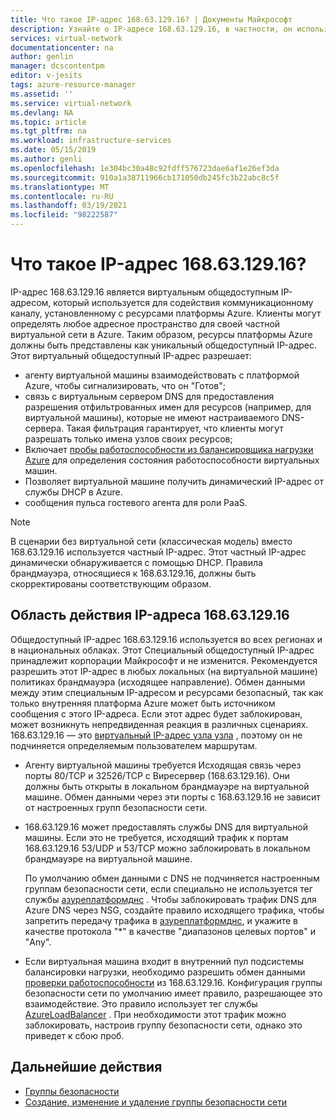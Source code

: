 ```yaml
---
title: Что такое IP-адрес 168.63.129.16? | Документы Майкрософт
description: Узнайте о IP-адресе 168.63.129.16, в частности, он используется для упрощения коммуникационного канала к ресурсам платформы Azure.
services: virtual-network
documentationcenter: na
author: genlin
manager: dcscontentpm
editor: v-jesits
tags: azure-resource-manager
ms.assetid: ''
ms.service: virtual-network
ms.devlang: NA
ms.topic: article
ms.tgt_pltfrm: na
ms.workload: infrastructure-services
ms.date: 05/15/2019
ms.author: genli
ms.openlocfilehash: 1e304bc30a48c92fdff576723dae6af1e26ef3da
ms.sourcegitcommit: 910a1a38711966cb171050db245fc3b22abc8c5f
ms.translationtype: MT
ms.contentlocale: ru-RU
ms.lasthandoff: 03/19/2021
ms.locfileid: "98222587"
---
```

# <a name="what-is-ip-address-1686312916"></a>Что такое IP-адрес 168.63.129.16?

IP-адрес 168.63.129.16 является виртуальным общедоступным IP-адресом, который используется для содействия коммуникационному каналу, установленному с ресурсами платформы Azure. Клиенты могут определять любое адресное пространство для своей частной виртуальной сети в Azure. Таким образом, ресурсы платформы Azure должны быть представлены как уникальный общедоступный IP-адрес. Этот виртуальный общедоступный IP-адрес разрешает:

- агенту виртуальной машины взаимодействовать с платформой Azure, чтобы сигнализировать, что он "Готов";
- связь с виртуальным сервером DNS для предоставления разрешения отфильтрованных имен для ресурсов (например, для виртуальной машины), которые не имеют настраиваемого DNS-сервера. Такая фильтрация гарантирует, что клиенты могут разрешать только имена узлов своих ресурсов;
- Включает [пробы работоспособности из балансировщика нагрузки Azure](../load-balancer/load-balancer-custom-probe-overview.md) для определения состояния работоспособности виртуальных машин.
- Позволяет виртуальной машине получить динамический IP-адрес от службы DHCP в Azure.
- сообщения пульса гостевого агента для роли PaaS.

> [!NOTE]
> В сценарии без виртуальной сети (классическая модель) вместо 168.63.129.16 используется частный IP-адрес. Этот частный IP-адрес динамически обнаруживается с помощью DHCP. Правила брандмауэра, относящиеся к 168.63.129.16, должны быть скорректированы соответствующим образом.

## <a name="scope-of-ip-address-1686312916"></a>Область действия IP-адреса 168.63.129.16

Общедоступный IP-адрес 168.63.129.16 используется во всех регионах и в национальных облаках. Этот Специальный общедоступный IP-адрес принадлежит корпорации Майкрософт и не изменится. Рекомендуется разрешить этот IP-адрес в любых локальных (на виртуальной машине) политиках брандмауэра (исходящее направление). Обмен данными между этим специальным IP-адресом и ресурсами безопасный, так как только внутренняя платформа Azure может быть источником сообщения с этого IP-адреса. Если этот адрес будет заблокирован, может возникнуть непредвиденная реакция в различных сценариях. 168.63.129.16 — это [виртуальный IP-адрес узла узла](./network-security-groups-overview.md#azure-platform-considerations) , поэтому он не подчиняется определяемым пользователем маршрутам.

- Агенту виртуальной машины требуется Исходящая связь через порты 80/TCP и 32526/TCP с Виресервер (168.63.129.16). Они должны быть открыты в локальном брандмауэре на виртуальной машине. Обмен данными через эти порты с 168.63.129.16 не зависит от настроенных групп безопасности сети.

- 168.63.129.16 может предоставлять службы DNS для виртуальной машины. Если это не требуется, исходящий трафик к портам 168.63.129.16 53/UDP и 53/TCP можно заблокировать в локальном брандмауэре на виртуальной машине.

  По умолчанию обмен данными с DNS не подчиняется настроенным группам безопасности сети, если специально не используется тег службы [азуреплатформднс](../virtual-network/service-tags-overview.md#available-service-tags) . Чтобы заблокировать трафик DNS для Azure DNS через NSG, создайте правило исходящего трафика, чтобы запретить передачу трафика в [азуреплатформднс](../virtual-network/service-tags-overview.md#available-service-tags), и укажите в качестве протокола "*" в качестве "диапазонов целевых портов" и "Any".

- Если виртуальная машина входит в внутренний пул подсистемы балансировки нагрузки, необходимо разрешить обмен данными [проверки работоспособности](../load-balancer/load-balancer-custom-probe-overview.md) из 168.63.129.16. Конфигурация группы безопасности сети по умолчанию имеет правило, разрешающее это взаимодействие. Это правило использует тег службы [AzureLoadBalancer](../virtual-network/service-tags-overview.md#available-service-tags) . При необходимости этот трафик можно заблокировать, настроив группу безопасности сети, однако это приведет к сбою проб.

## <a name="next-steps"></a>Дальнейшие действия

- [Группы безопасности](./network-security-groups-overview.md)
- [Создание, изменение и удаление группы безопасности сети](manage-network-security-group.md)
